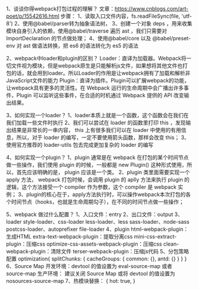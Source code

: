 1、谈谈你得webpack打包过程的理解？
    文章：https://www.cnblogs.com/art-poet/p/15542616.html
    步骤：
        1、读取入口文件内容，fs.readFileSync(file, 'utf-8')
        2、使用@babel/parser转为抽象语法树，
        3、创建一个对象 deps ，用来收集模块自身引入的依赖，使用@babel/traverse 遍历 ast ，我们只需要对 ImportDeclaration 的节点做处理；
        4、使用@babel/core 以及 @babel/preset-env 对 ast 做语法转换，把 es6 的语法转化为 es5 的语法

2、webpack中loader和plugin的区别？
    Loader：直译为加载器。Webpack将一切文件视为模块，但是webpack原生是只能解析js文件，如果想将其他文件也打包的话，就会用到loader。所以Loader的作用是让webpack拥有了加载和解析非JavaScript文件的能力
    Plugin：直译为插件。Plugin可以扩展webpack的功能，让webpack具有更多的灵活性。在 Webpack 运行的生命周期中会广播出许多事件，Plugin 可以监听这些事件，在合适的时机通过 Webpack 提供的 API 改变输出结果。

3、如何实现一个loader？
    1、loader本质上就是一个函数，这个函数会在我们在我们加载一些文件时执行
    2、我们可以尝试在 loader 的函数里打印 this ，发现输出结果是非常长的一串内容， this 上有很多我们可以在 loader 中使用的有用信息，所以，对于 loader 的编写，一定不要使用箭头函数，那样会改变 this；
    3、使用官方推荐的 loader-utils 包去完成更加复杂的 loader 的编写

4、如何实现一个plugin？
    1、plugin 通常是在 webpack 在打包的某个时间节点做一些操作，我们使用 plugin 的时候，一般都是 new Plugin() 这种形式使用，所以，首先应该明确的是， plugin 应该是一个类。
    2、plugin 类里面需要实现一个 apply 方法， webpack 打包时候，会调用 plugin 的 aplly 方法来执行 plugin 的逻辑，这个方法接受一个 compiler 作为参数，这个 compiler 是 webpack 实例；
    3、plugin的核心在于，apply方法执行时，可以操作webpack本次打包的各个时间节点（hooks，也就是生命周期勾子），在不同的时间节点做一些操作；

5、webpack 做过什么配置？
    1、入口文件：entry
    2、出口文件：output
    3、loader
        style-loader、css-loader
        less-loader、less
        sass-loader、node-sass
        postcss-loader、autoprefixer
        file-loader
    4、plugin
        html-webpack-plugin：生成HTML
        extra-text-webpack-plugin：提取分离css
        mini-css-extract-plugin：压缩css
        optimize-css-assets-webpack-plugin：压缩css
        clean-webpack-plugin：清除文件
        terser-webpack-plugin：压缩js代码
    5、分包策略配置
        optimization{
            splitChunks: {
                cacheGroups: {
                    common: {},
                    antd: {}
                }
            }
        }
    6、Source Map
        开发环境：devtool 的值设置为 eval-source-map 或者 source-map
        生产环境： 建议关闭 Source Map 或将 devtool 的值设置为 nosources-source-map 
    7、热模块替换：
        {
            hot: true,
        }
